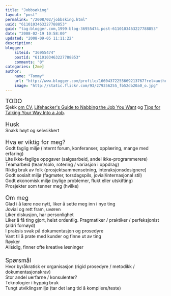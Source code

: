 ```yaml
---
title: "Jobbsøking"
layout: "post"
permalink: "/2008/02/jobbsking.html"
uuid: "6110103463227788853"
guid: "tag:blogger.com,1999:blog-36955474.post-6110103463227788853"
date: "2008-02-19 10:58:00"
updated: "2008-09-05 11:11:22"
description: 
blogger:
    siteid: "36955474"
    postid: "6110103463227788853"
    comments: "0"
categories: [2me]
author: 
    name: "Tommy"
    url: "http://www.blogger.com/profile/16604372255669213767?rel=author"
    image: "http://static.flickr.com/93/279356255_fb52db20a0_o.jpg"
---
```


<div class="css-full-post-content js-full-post-content">
<div xmlns='http://www.w3.org/1999/xhtml'><span style='font-size: 130%;'>TODO</span><br/>Sjekk <a href='http://lifehacker.com/5042344/rebuild-your-resume-with-five-simple-fixes'>om CV</a>, <a href='http://lifehacker.com/5043707/lifehackers-guide-to-nabbing-the-job-you-want'>Lifehacker's Guide to Nabbing the Job You Want</a> og <a href='http://lifehacker.com/5042867/tips-for-talking-your-way-into-a-job'>Tips for Talking Your Way Into a Job</a>.<br/><br/><span style='font-size: 130%;'>Husk</span><br/>Snakk høyt og selvsikkert<br/><br/><span style='font-size: 130%;'>Hva er viktig for meg?</span><br/>Godt faglig miljø (internt forum, konferanser, opplæring, mange med erfaring)<br/>Lite ikke-faglige oppgaver (salgsarbeid, andel ikke-programmerere)<br/>Teamarbeid (team/solo, rotering / variasjon i oppdrag)<br/>Riktig bruk av folk (prosjektsammensetning, interaksjonsdesignere)<br/>Godt sosialt miljø (fagmøter, torsdagspils, jovial/internasjonal stil)<br/>Godt økonomisk miljø (nylige problemer, flukt eller utskifting)<br/>Prosjekter som tenner meg (hvilke)<br/><br/><span style='font-size: 130%;'>Om meg</span><br/>Glad i å lære noe nytt, liker å sette meg inn i nye ting<br/>Jovial og rett fram, uvøren<br/>Liker diskusjon, har personlighet<br/>Liker å få ting gjort, helst ordentlig. Pragmatiker / praktiker / perfeksjonist (aldri fornøyd)<br/>I praksis svak på dokumentasjon og prosedyre<br/>Vant til å prate med kunder og finne ut av ting<br/>Røyker<br/>Allsidig, finner ofte kreative løsninger<br/><span style='font-size: 130%;'><br/>Spørsmål</span><br/>Hvor byråkratisk er organisasjon (rigid prosedyre / metodikk / dokumentasjonskrav)<br/>Stor andel uerfarne / konsulenter?<br/>Teknologier i hyppig bruk<br/>Tungt utviklingsmiljø (tar det lang tid å kompilere/teste)</div>
</div>